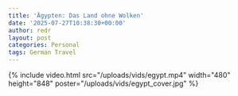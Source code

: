 ```yaml
---
title: 'Ägypten: Das Land ohne Wolken'
date: '2025-07-27T10:38:30+00:00'
author: redr
layout: post
categories: Personal
tags: German Travel
---
```


{% include video.html 
   src="/uploads/vids/egypt.mp4" 
   width="480"
   height="848"
   poster="/uploads/vids/egypt_cover.jpg" %}
